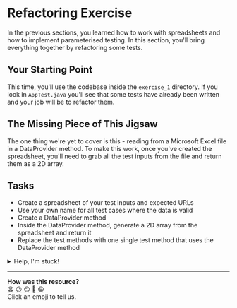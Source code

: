 # Refactoring Exercise

In the previous sections, you learned how to work with spreadsheets and how to
implement parameterised testing. In this section, you'll bring everything
together by refactoring some tests.

## Your Starting Point

This time, you'll use the codebase inside the `exercise_1` directory. If you
look in `AppTest.java` you'll see that some tests have already been written and
your job will be to refactor them.

## The Missing Piece of This Jigsaw

The one thing we're yet to cover is this - reading from a Microsoft Excel file
in a DataProvider method. To make this work, once you've created the
spreadsheet, you'll need to grab all the test inputs from the file and return
them as a 2D array.

## Tasks

- Create a spreadsheet of your test inputs and expected URLs
- Use your own name for all test cases where the data is valid
- Create a DataProvider method
- Inside the DataProvider method, generate a 2D array from the spreadsheet and
  return it
- Replace the test methods with one single test method that uses the
  DataProvider method

<details>
  <summary>Help, I'm stuck!</summary>
  <p>If you're stuck trying to generate the 2D array from your Excel data, you might find <a href="https://gist.github.com/EdwardAndress/4626c4b767614723f25d39f44603798d">this gist</a> helpful. It defines a class for extracting Excel data as an <code>Object[][]</code>. To use it, copy the code into a new class called `ExcelUtils.java` then call <code>return ExcelUtils.read(path)</code> in your DataProvider method, adding the <em>path</em> to your Excel file as the argument.
  </p>
</details>


<!-- BEGIN GENERATED SECTION DO NOT EDIT -->

---

**How was this resource?**  
[😫](https://airtable.com/shrUJ3t7KLMqVRFKR?prefill_Repository=makersacademy%2Fextending-testing&prefill_File=phase8%2F04_refactoring_exercise.md&prefill_Sentiment=😫) [😕](https://airtable.com/shrUJ3t7KLMqVRFKR?prefill_Repository=makersacademy%2Fextending-testing&prefill_File=phase8%2F04_refactoring_exercise.md&prefill_Sentiment=😕) [😐](https://airtable.com/shrUJ3t7KLMqVRFKR?prefill_Repository=makersacademy%2Fextending-testing&prefill_File=phase8%2F04_refactoring_exercise.md&prefill_Sentiment=😐) [🙂](https://airtable.com/shrUJ3t7KLMqVRFKR?prefill_Repository=makersacademy%2Fextending-testing&prefill_File=phase8%2F04_refactoring_exercise.md&prefill_Sentiment=🙂) [😀](https://airtable.com/shrUJ3t7KLMqVRFKR?prefill_Repository=makersacademy%2Fextending-testing&prefill_File=phase8%2F04_refactoring_exercise.md&prefill_Sentiment=😀)  
Click an emoji to tell us.

<!-- END GENERATED SECTION DO NOT EDIT -->
